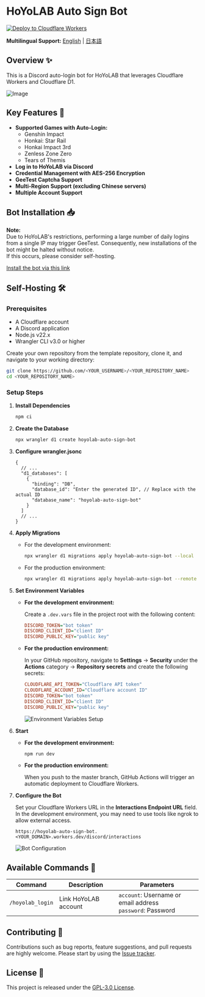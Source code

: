 # HoYoLAB Auto Sign Bot

[![Deploy to Cloudflare Workers](https://deploy.workers.cloudflare.com/button)](https://deploy.workers.cloudflare.com/?url=https://github.com/Lqm1/hoyolab-auto-sign-bot)

**Multilingual Support:** [English](README.md) | [日本語](README_JA.md)

## Overview ✨

This is a Discord auto-login bot for HoYoLAB that leverages Cloudflare Workers and Cloudflare D1.

![Image](https://github.com/user-attachments/assets/6de80b1b-6c3a-4b84-beab-9a0783704192)

## Key Features 🚀

- **Supported Games with Auto-Login:**
  - Genshin Impact
  - Honkai: Star Rail
  - Honkai Impact 3rd
  - Zenless Zone Zero
  - Tears of Themis
- **Log in to HoYoLAB via Discord**
- **Credential Management with AES-256 Encryption**
- **GeeTest Captcha Support**
- **Multi-Region Support (excluding Chinese servers)**
- **Multiple Account Support**

## Bot Installation 📥

**Note:**  
Due to HoYoLAB's restrictions, performing a large number of daily logins from a single IP may trigger GeeTest. Consequently, new installations of the bot might be halted without notice.  
If this occurs, please consider self-hosting.

[Install the bot via this link](https://discord.com/oauth2/authorize?client_id=1346129900741984307)

## Self-Hosting 🛠️

### Prerequisites

- A Cloudflare account
- A Discord application
- Node.js v22.x
- Wrangler CLI v3.0 or higher

Create your own repository from the template repository, clone it, and navigate to your working directory:

```bash
git clone https://github.com/<YOUR_USERNAME>/<YOUR_REPOSITORY_NAME>
cd <YOUR_REPOSITORY_NAME>
```

### Setup Steps

1. **Install Dependencies**

   ```bash
   npm ci
   ```

2. **Create the Database**

   ```bash
   npx wrangler d1 create hoyolab-auto-sign-bot
   ```

3. **Configure wrangler.jsonc**

   ```jsonc
   {
     // ...
     "d1_databases": [
       {
         "binding": "DB",
         "database_id": "Enter the generated ID", // Replace with the actual ID
         "database_name": "hoyolab-auto-sign-bot"
       }
     ]
     // ...
   }
   ```

4. **Apply Migrations**

   - For the development environment:
     ```bash
     npx wrangler d1 migrations apply hoyolab-auto-sign-bot --local
     ```
   - For the production environment:
     ```bash
     npx wrangler d1 migrations apply hoyolab-auto-sign-bot --remote
     ```

5. **Set Environment Variables**

   - **For the development environment:**

     Create a `.dev.vars` file in the project root with the following content:

     ```ini
     DISCORD_TOKEN="bot token"
     DISCORD_CLIENT_ID="client ID"
     DISCORD_PUBLIC_KEY="public key"
     ```

   - **For the production environment:**

     In your GitHub repository, navigate to **Settings** → **Security** under the **Actions** category → **Repository secrets** and create the following secrets:

     ```ini
     CLOUDFLARE_API_TOKEN="Cloudflare API token"
     CLOUDFLARE_ACCOUNT_ID="Cloudflare account ID"
     DISCORD_TOKEN="bot token"
     DISCORD_CLIENT_ID="client ID"
     DISCORD_PUBLIC_KEY="public key"
     ```

     ![Environment Variables Setup](https://github.com/user-attachments/assets/e12b72c8-48d1-4107-b8ea-e164b8ddd8a2)

7. **Start**

   - **For the development environment:**
     ```bash
     npm run dev
     ```

   - **For the production environment:**

     When you push to the master branch, GitHub Actions will trigger an automatic deployment to Cloudflare Workers.

9. **Configure the Bot**

   Set your Cloudflare Workers URL in the **Interactions Endpoint URL** field. In the development environment, you may need to use tools like ngrok to allow external access.

   ```
   https://hoyolab-auto-sign-bot.<YOUR_DOMAIN>.workers.dev/discord/interactions
   ```

   ![Bot Configuration](https://github.com/user-attachments/assets/655ae2cb-6311-4a6b-9939-dd4f53aae011)

## Available Commands 🤖

| Command              | Description              | Parameters                                                                       |
|----------------------|--------------------------|----------------------------------------------------------------------------------|
| `/hoyolab_login`   | Link HoYoLAB account     | `account`: Username or email address<br>`password`: Password                  |

## Contributing 🤝

Contributions such as bug reports, feature suggestions, and pull requests are highly welcome. Please start by using the [Issue tracker](https://github.com/Lqm1/hoyolab-auto-sign-bot/issues).

## License 📜

This project is released under the [GPL-3.0 License](https://www.gnu.org/licenses/gpl-3.0).
